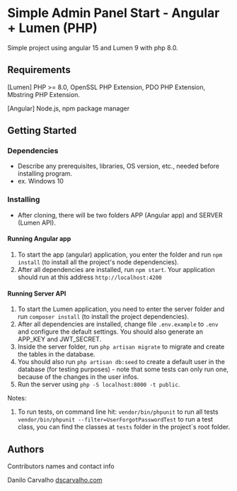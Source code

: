 # Simple Admin Panel Start - Angular + Lumen (PHP)

Simple project using angular 15 and Lumen 9 with php 8.0.


## Requirements

[Lumen]
PHP >= 8.0,
OpenSSL PHP Extension,
PDO PHP Extension,
Mbstring PHP Extension.

[Angular]
Node.js, npm package manager


## Getting Started

### Dependencies

* Describe any prerequisites, libraries, OS version, etc., needed before installing program.
* ex. Windows 10

### Installing

* After cloning, there will be two folders APP (Angular app) and SERVER (Lumen API).

#### Running Angular app
1. To start the app (angular) application, you enter the folder and run `npm install` (to install all the project's node dependencies).
2. After all dependencies are installed, run `npm start`. Your application should run at this address `http://localhost:4200`

#### Running Server API
1. To start the Lumen application, you need to enter the server folder and run `composer install` (to install the project dependencies).
2. After all dependencies are installed, change file `.env.example` to `.env` and configure the default settings. You should also generate an APP_KEY and JWT_SECRET.
3. Inside the server folder, run `php artisan migrate` to migrate and create the tables in the database.
4. You should also run `php artisan db:seed` to create a default user in the database (for testing purposes) - note that some tests can only run one, because of the changes in the user infos.
5. Run the server using `php -S localhost:8000 -t public`.

Notes:
1. To run tests, on command line hit:
`vendor/bin/phpunit` to run all tests
`vendor/bin/phpunit --filter=UserForgotPasswordTest` to run a test class, you can find the classes at `tests` folder in the project`s root folder.

## Authors

Contributors names and contact info

Danilo Carvalho
[dscarvalho.com](https://dscarvalho.com)